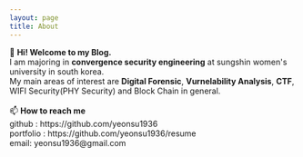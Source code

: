 ```yaml
---
layout: page
title: About
---
```


<p class="message">
  👋 <b>Hi! Welcome to my Blog.</b><br>
  I am majoring in <b>convergence security engineering</b> at sungshin women's university in south korea.<br>
  My main areas of interest are <b>Digital Forensic</b>, <b>Vurnelability Analysis</b>, <b>CTF</b>, WIFI Security(PHY Security) and Block Chain in general.<br>
  <br>
  📫 <b>How to reach me</b><br>
  github : https://github.com/yeonsu1936 <br>
  portfolio : https://github.com/yeonsu1936/resume <br>
  email: yeonsu1936@gmail.com
</p>

